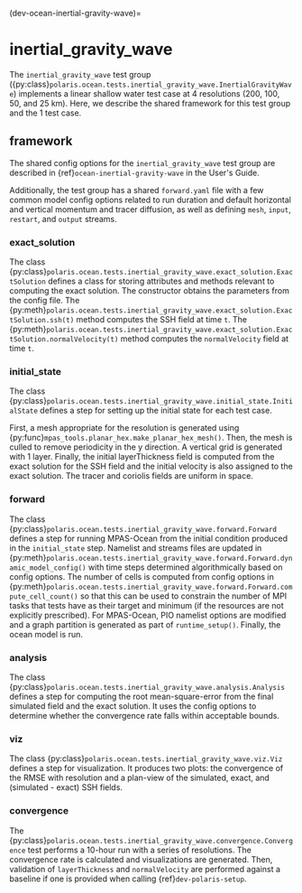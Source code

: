 (dev-ocean-inertial-gravity-wave)= 

# inertial_gravity_wave

The `inertial_gravity_wave` test group
({py:class}`polaris.ocean.tests.inertial_gravity_wave.InertialGravityWave`)
implements a linear shallow water test case at 4 resolutions (200, 100, 50, and
25 km). Here, we describe the shared framework for this test group and the 1
test case.

## framework

The shared config options for the `inertial_gravity_wave` test group are
described in {ref}`ocean-inertial-gravity-wave` in the User's Guide.

Additionally, the test group has a shared `forward.yaml` file with a few common
model config options related to run duration and default horizontal  and
vertical momentum and tracer diffusion, as well as defining `mesh`, `input`,
`restart`, and `output` streams.

### exact_solution

The class
{py:class}`polaris.ocean.tests.inertial_gravity_wave.exact_solution.ExactSolution`
defines a class for storing attributes and methods relevant to computing the
exact solution.  The constructor obtains the parameters from the config file.
The
{py:meth}`polaris.ocean.tests.inertial_gravity_wave.exact_solution.ExactSolution.ssh(t)`
method computes the SSH field at time `t`.  The
{py:meth}`polaris.ocean.tests.inertial_gravity_wave.exact_solution.ExactSolution.normalVelocity(t)`
method computes the `normalVelocity` field at time `t`.

### initial_state

The class
{py:class}`polaris.ocean.tests.inertial_gravity_wave.initial_state.InitialState`
defines a step for setting up the initial state for each test case.

First, a mesh appropriate for the resolution is generated using
{py:func}`mpas_tools.planar_hex.make_planar_hex_mesh()`.  Then, the mesh is
culled to remove periodicity in the y direction.  A vertical grid is generated
with 1 layer.  Finally, the initial layerThickness field is computed from the
exact solution for the SSH field and the initial velocity is also assigned to
the exact solution. The tracer and coriolis fields are uniform in space.

### forward

The class {py:class}`polaris.ocean.tests.inertial_gravity_wave.forward.Forward`
defines a step for running MPAS-Ocean from the initial condition produced in the
`initial_state` step.  Namelist and streams files are updated in
{py:meth}`polaris.ocean.tests.inertial_gravity_wave.forward.Forward.dynamic_model_config()`
with time steps determined algorithmically based on config options.  The number
of cells is computed from config options in
{py:meth}`polaris.ocean.tests.inertial_gravity_wave.forward.Forward.compute_cell_count()`
so that this can be used to constrain the number of MPI tasks that tests have as
their target and minimum (if the resources are not explicitly prescribed).  For
MPAS-Ocean, PIO namelist options are modified and a graph partition is generated
as part of `runtime_setup()`.  Finally, the ocean model is run.

### analysis

The class
{py:class}`polaris.ocean.tests.inertial_gravity_wave.analysis.Analysis` defines
a step for computing the root mean-square-error from the final simulated field
and the exact solution. It uses the config options to determine whether the
convergence rate falls within acceptable bounds.

### viz

The class {py:class}`polaris.ocean.tests.inertial_gravity_wave.viz.Viz` defines
a step for visualization. It produces two plots: the convergence of the RMSE
with resolution and a plan-view of the simulated, exact, and (simulated - exact)
SSH fields.

### convergence

The
{py:class}`polaris.ocean.tests.inertial_gravity_wave.convergence.Convergence`
test performs a 10-hour run with a series of resolutions.  The convergence rate
is calculated and visualizations are generated.  Then, validation of
`layerThickness` and `normalVelocity` are performed against a baseline if one is
provided when calling {ref}`dev-polaris-setup`.

